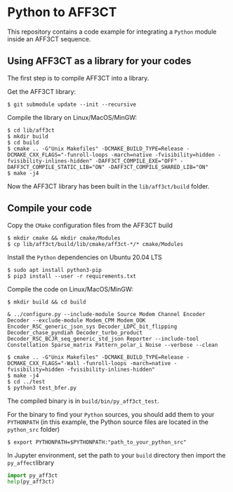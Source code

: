 # Python to AFF3CT

This repository contains a code example for integrating a `Python` module inside
an AFF3CT sequence.

## Using AFF3CT as a library for your codes

The first step is to compile AFF3CT into a library.

Get the AFF3CT library:

	$ git submodule update --init --recursive

Compile the library on Linux/MacOS/MinGW:

	$ cd lib/aff3ct
	$ mkdir build
	$ cd build
	$ cmake .. -G"Unix Makefiles" -DCMAKE_BUILD_TYPE=Release -DCMAKE_CXX_FLAGS="-funroll-loops -march=native -fvisibility=hidden -fvisibility-inlines-hidden" -DAFF3CT_COMPILE_EXE="OFF" -DAFF3CT_COMPILE_STATIC_LIB="ON" -DAFF3CT_COMPILE_SHARED_LIB="ON"
	$ make -j4

Now the AFF3CT library has been built in the `lib/aff3ct/build` folder.

## Compile your code

Copy the `CMake` configuration files from the AFF3CT build

	$ mkdir cmake && mkdir cmake/Modules
	$ cp lib/aff3ct/build/lib/cmake/aff3ct-*/* cmake/Modules

Install the `Python` dependencies on Ubuntu 20.04 LTS

	$ sudo apt install python3-pip
	$ pip3 install --user -r requirements.txt

Compile the code on Linux/MacOS/MinGW:

	$ mkdir build && cd build

	& ../configure.py --include-module Source Modem Channel Encoder Decoder --exclude-module Modem_CPM Modem_OOK Encoder_RSC_generic_json_sys Decoder_LDPC_bit_flipping Decoder_chase_pyndiah Decoder_turbo_product Decoder_RSC_BCJR_seq_generic_std_json Reporter --include-tool Constellation Sparse_matrix Pattern_polar_i Noise --verbose --clean

	$ cmake .. -G"Unix Makefiles" -DCMAKE_BUILD_TYPE=Release -DCMAKE_CXX_FLAGS="-Wall -funroll-loops -march=native -fvisibility=hidden -fvisibility-inlines-hidden"
	$ make -j4
	$ cd ../test
	$ python3 test_bfer.py

The compiled binary is in `build/bin/py_aff3ct_test`.

For the binary to find your `Python` sources, you should add them to your
`PYTHONPATH` (in this example, the Python source files are located in the
`python_src` folder)

	$ export PYTHONPATH=$PYTHONPATH:"path_to_your_python_src"

In Jupyter environment, set the path to your `build` directory then import the `py_affect`library
```python
import py_aff3ct
help(py_aff3ct)
```